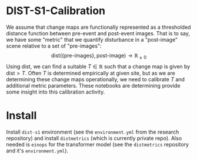 # DIST-S1-Calibration

We assume that change maps are functionally represented as a thresholded distance function between pre-event and post-event images. That is to say, we have some "metric" that we quantify disturbance in a "post-image" scene relative to a set of "pre-images":
$$
\textrm{dist}(\{\textrm{pre-images}\}, \textrm{post-image})\rightarrow \mathbb R_{\geq 0} 
$$
Using $\textrm{dist}$, we can find a suitable $T \in \mathbb R$ such that a change map is given by $\textrm{dist} > T$. Often $T$ is determined empirically at given site, but as we are determining these change maps operationally, we need to calibrate $T$ and additional metric parameters. These notebooks are determining provide some insight into this calibration activity.

# Install

Install `dist-s1` environment (see the `environment.yml` from the research repository) and install `distmetrics` (which is currently private repo). Also needed is `einops` for the transformer model (see the `distmetrics` repository and it's `environment.yml`).